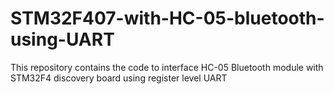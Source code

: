 # STM32F407-with-HC-05-bluetooth-using-UART
This repository contains the code to interface HC-05 Bluetooth module with STM32F4 discovery board using register level UART
